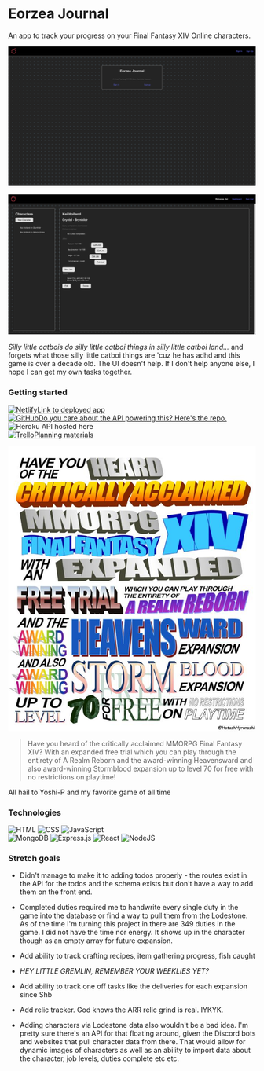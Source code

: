 # Eorzea Journal
An app to track your progress on your Final Fantasy XIV Online characters.

<p align='center'>
<img src='home.png' alt='screenshot of landing page' width='600px' />
</p>
<p align='center'>
<img src='dashboard.png' alt='screenshot of dashboard' width='600px' />
</p>

*Silly little catbois do silly little catboi things in silly little catboi land...* and forgets what those silly little catboi things are 'cuz he has adhd and this game is over a decade old. The UI doesn't help. If I don't help anyone else, I hope I can get my own tasks together.

### Getting started

[![Netlify](https://img.shields.io/badge/Netlify-%23000000.svg?logo=netlify&logoColor=#00C7B7)](https://eorzea-journal.netlify.app/)[Link to deployed app](https://eorzea-journal.netlify.app/)\
[![GitHub](https://img.shields.io/badge/GitHub-%23121011.svg?logo=github&logoColor=white)](https://github.com/kei-the-gae/eorzea-journal-api.git)[Do you care about the API powering this? Here's the repo.](https://github.com/kei-the-gae/eorzea-journal-api.git)\
![Heroku](https://img.shields.io/badge/Heroku-430098?logo=heroku&logoColor=fffe) API hosted here\
[![Trello](https://img.shields.io/badge/Trello-0052CC?logo=trello&logoColor=fff)](https://trello.com/b/VwoPUVHQ/ffxiv-tracker)[Planning materials](https://trello.com/b/VwoPUVHQ/ffxiv-tracker)

<p align='center'>
<img src='ffxiv-copypasta.jpeg' alt='ffxiv copypasta' width='600px' />
</p>

>Have you heard of the critically acclaimed MMORPG Final Fantasy XIV? With an expanded free trial which you can play through the entirety of A Realm Reborn and the award-winning Heavensward and also award-winning Stormblood expansion up to level 70 for free with no restrictions on playtime!

All hail to Yoshi-P and my favorite game of all time

### Technologies
![HTML](https://img.shields.io/badge/HTML-%23E34F26.svg?logo=html5&logoColor=white)
![CSS](https://img.shields.io/badge/CSS-1572B6?logo=css3&logoColor=fff)
![JavaScript](https://img.shields.io/badge/JavaScript-F7DF1E?logo=javascript&logoColor=000)\
![MongoDB](https://img.shields.io/badge/MongoDB-%234ea94b.svg?logo=mongodb&logoColor=white)
![Express.js](https://img.shields.io/badge/Express.js-%23404d59.svg?logo=express&logoColor=%2361DAFB)
![React](https://img.shields.io/badge/React-%2320232a.svg?logo=react&logoColor=%2361DAFB)
![NodeJS](https://img.shields.io/badge/Node.js-6DA55F?logo=node.js&logoColor=white)

### Stretch goals
- Didn't manage to make it to adding todos properly - the routes exist in the API for the todos and the schema exists but don't have a way to add them on the front end.

- Completed duties required me to handwrite every single duty in the game into the database or find a way to pull them from the Lodestone. As of the time I'm turning this project in there are 349 duties in the game. I did not have the time nor energy. It shows up in the character though as an empty array for future expansion.

- Add ability to track crafting recipes, item gathering progress, fish caught

- *HEY LITTLE GREMLIN, REMEMBER YOUR WEEKLIES YET?*

- Add ability to track  one off tasks like the deliveries for each expansion since Shb

- Add relic tracker. God knows the ARR relic grind is real. IYKYK.

- Adding characters via Lodestone data also wouldn't be a bad idea. I'm pretty sure there's an API for that floating around, given the Discord bots and websites that pull character data from there. That would allow for dynamic images of characters as well as an ability to import data about the character, job levels, duties complete etc etc.
